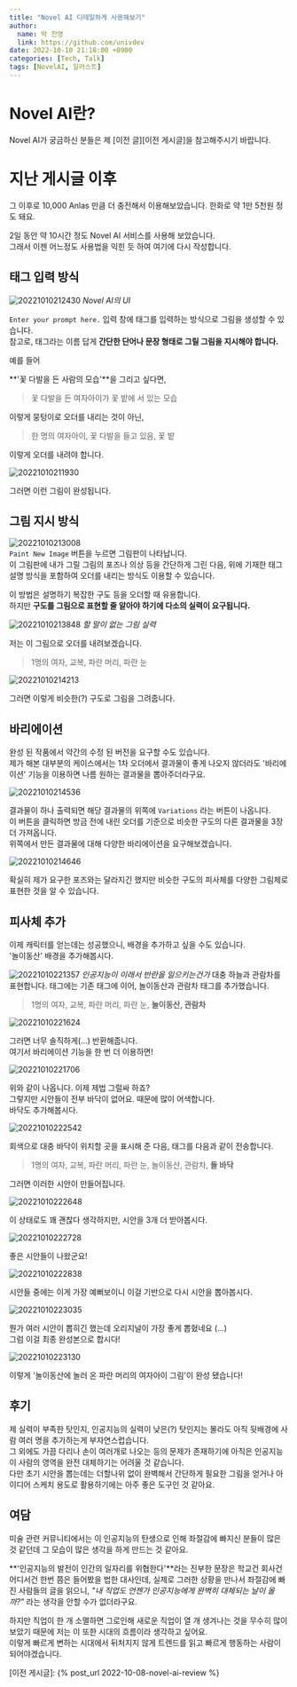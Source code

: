 ```yaml
---
title: "Novel AI 디테일하게 사용해보기"
author:
  name: 박 찬영
  link: https://github.com/univdev
date: 2022-10-10 21:18:00 +0900
categories: [Tech, Talk]
tags: [NovelAI, 일러스트]
---
```

# Novel AI란?
Novel AI가 궁금하신 분들은 제 [이전 글][이전 게시글]을 참고해주시기 바랍니다.
# 지난 게시글 이후
그 이후로 10,000 Anlas 만큼 더 충전해서 이용해보았습니다. 한화로 약 1만 5천원 정도 돼요.  

2일 동안 약 10시간 정도 Novel AI 서비스를 사용해 보았습니다.  
그래서 이젠 어느정도 사용법을 익힌 듯 하여 여기에 다시 작성합니다.
## 태그 입력 방식
![20221010212430](images/20221010212430.png)
_Novel AI의 UI_

`Enter your prompt here.` 입력 창에 태그를 입력하는 방식으로 그림을 생성할 수 있습니다.  
참고로, 태그라는 이름 답게 **간단한 단어나 문장 형태로 그릴 그림을 지시해야 합니다.**  

예를 들어  

**'꽃 다발을 든 사람의 모습'**을 그리고 싶다면,

> 꽃 다발을 든 여자아이가 꽃 밭에 서 있는 모습

이렇게 뭉텅이로 오더를 내리는 것이 아닌,

> 한 명의 여자아이, 꽃 다발을 들고 있음, 꽃 밭

이렇게 오더를 내려야 합니다.

![20221010211930](images/20221010211930.png)

그러면 이런 그림이 완성됩니다.
## 그림 지시 방식
![20221010213008](images/20221010213008.png)  
`Paint New Image` 버튼을 누르면 그림판이 나타납니다.  
이 그림판에 내가 그릴 그림의 포즈나 의상 등을 간단하게 그린 다음, 위에 기재한 태그 설명 방식을 포함하여 오더를 내리는 방식도 이용할 수 있습니다.

이 방법은 설명하기 복잡한 구도 등을 오더할 때 유용합니다.  
하지만 **구도를 그림으로 표현할 줄 알아야 하기에 다소의 실력이 요구됩니다.**

![20221010213848](images/20221010213848.png)
_할 말이 없는 그림 실력_

저는 이 그림으로 오더를 내려보겠습니다.

> 1명의 여자, 교복, 파란 머리, 파란 눈

![20221010214213](images/20221010214213.png)

그러면 이렇게 비슷한(?) 구도로 그림을 그려줍니다.
## 바리에이션
완성 된 작품에서 약간의 수정 된 버전을 요구할 수도 있습니다.  
제가 해본 대부분의 케이스에서는 1차 오더에서 결과물이 좋게 나오지 않더라도 '바리에이션' 기능을 이용하면 나름 원하는 결과물을 뽑아주더라구요.  

![20221010214536](images/20221010214536.png)

결과물이 하나 출력되면 해당 결과물의 위쪽에 `Variations` 라는 버튼이 나옵니다.  
이 버튼을 클릭하면 방금 전에 내린 오더를 기준으로 비슷한 구도의 다른 결과물을 3장 더 가져옵니다.  
위쪽에서 만든 결과물에 대해 다양한 바리에이션을 요구해보겠습니다.

![20221010214646](images/20221010214646.png)

확실히 제가 요구한 포즈와는 달라지긴 했지만 비슷한 구도의 피사체를 다양한 그림체로 표현한 것을 알 수 있습니다.

## 피사체 추가
이제 캐릭터를 얻는데는 성공했으니, 배경을 추가하고 싶을 수도 있습니다.  
'놀이동산' 배경을 추가해봅시다.

![20221010221357](images/20221010221357.png)
_인공지능이 이래서 반란을 일으키는건가_
대충 하늘과 관람차를 표현합니다.
태그에는 기존 태그에 이어, 놀이동산과 관람차 태그를 추가했습니다.

> 1명의 여자, 교복, 파란 머리, 파란 눈, **놀이동산, 관람차**

![20221010221624](images/20221010221624.png)

그러면 너무 솔직하게(...) 반환해줍니다.  
여기서 바리에이션 기능을 한 번 더 이용하면!

![20221010221706](images/20221010221706.png)

위와 같이 나옵니다. 이제 제법 그럴싸 하죠?  
그렇지만 시안들이 전부 바닥이 없어요. 때문에 많이 어색합니다.  
바닥도 추가해봅시다.

![20221010222542](images/20221010222542.png)

회색으로 대충 바닥이 위치할 곳을 표시해 준 다음, 태그를 다음과 같이 전송합니다.

> 1명의 여자, 교복, 파란 머리, 파란 눈, 놀이동산, 관람차, **돌 바닥**

그러면 이러한 시안이 만들어집니다.

![20221010222648](images/20221010222648.png)

이 상태로도 꽤 괜찮다 생각하지만, 시안을 3개 더 받아봅시다.

![20221010222728](images/20221010222728.png)

좋은 시안들이 나왔군요!

![20221010222838](images/20221010222838.png)

시안들 중에는 이게 가장 예뻐보이니 이걸 기반으로 다시 시안을 뽑아봅시다.

![20221010223035](images/20221010223035.png)

뭔가 여러 시안이 뽑히긴 했는데 오리지널이 가장 좋게 뽑혔네요 (...)  
그럼 이걸 최종 완성본으로 합시다!

![20221010223130](images/20221010223130.png)

이렇게 '놀이동산에 놀러 온 파란 머리의 여자아이 그림'이 완성 됐습니다!
## 후기
제 실력이 부족한 탓인지, 인공지능의 실력이 낮은(?) 탓인지는 몰라도 아직 뒷배경에 사람 여러 명을 추가하는게 부자연스럽습니다.  
그 외에도 가끔 다리나 손이 여러개로 나오는 등의 문제가 존재하기에 아직은 인공지능이 사람의 영역을 완전 대체하기는 어려울 것 같습니다.  
다만 초기 시안을 뽑는데는 더할나위 없이 완벽해서 간단하게 필요한 그림을 얻거나 아이디어 스케치 용도로 활용하기에는 아주 좋은 도구인 것 같아요.

## 여담
미술 관련 커뮤니티에서는 이 인공지능의 탄생으로 인해 좌절감에 빠지신 분들이 많은 것 같던데 그 모습이 많은 생각을 하게 만드는 것 같아요.  

**'인공지능의 발전이 인간의 일자리를 위협한다'**라는 진부한 문장은 학교건 회사건 어디서건 한번 쯤은 들어봤을 법한 대사인데, 실제로 그러한 상황을 만나서 좌절감에 빠진 사람들의 글을 읽으니, *"내 직업도 언젠가 인공지능에게 완벽히 대체되는 날이 올까?"* 라는 생각을 안할 수가 없더라구요.

하지만 직업이 한 개 소멸하면 그로인해 새로운 직업이 열 개 생겨나는 것을 무수히 많이 보았기 때문에 저는 이 또한 시대의 흐름이라 생각하고 싶어요.  
이렇게 빠르게 변하는 시대에서 뒤처지지 않게 트렌드를 읽고 빠르게 행동하는 사람이 되어야겠습니다.

[이전 게시글]: {% post_url 2022-10-08-novel-ai-review %}